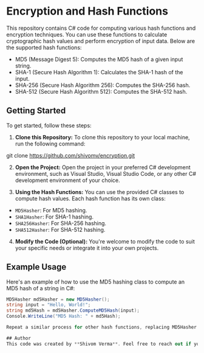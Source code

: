 # Encryption and Hash Functions

This repository contains C# code for computing various hash functions and encryption techniques. You can use these functions to calculate cryptographic hash values and perform encryption of input data. Below are the supported hash functions:

- MD5 (Message Digest 5): Computes the MD5 hash of a given input string.
- SHA-1 (Secure Hash Algorithm 1): Calculates the SHA-1 hash of the input.
- SHA-256 (Secure Hash Algorithm 256): Computes the SHA-256 hash.
- SHA-512 (Secure Hash Algorithm 512): Computes the SHA-512 hash.

## Getting Started

To get started, follow these steps:

1. **Clone this Repository:** To clone this repository to your local machine, run the following command:

git clone https://github.com/shivomv/encryption.git


2. **Open the Project:** Open the project in your preferred C# development environment, such as Visual Studio, Visual Studio Code, or any other C# development environment of your choice.

3. **Using the Hash Functions:** You can use the provided C# classes to compute hash values. Each hash function has its own class:

- `MD5Hasher`: For MD5 hashing.
- `SHA1Hasher`: For SHA-1 hashing.
- `SHA256Hasher`: For SHA-256 hashing.
- `SHA512Hasher`: For SHA-512 hashing.

4. **Modify the Code (Optional):** You're welcome to modify the code to suit your specific needs or integrate it into your own projects.

## Example Usage

Here's an example of how to use the MD5 hashing class to compute an MD5 hash of a string in C#:

```csharp
MD5Hasher md5Hasher = new MD5Hasher();
string input = "Hello, World!";
string md5Hash = md5Hasher.ComputeMD5Hash(input);
Console.WriteLine("MD5 Hash: " + md5Hash);

Repeat a similar process for other hash functions, replacing MD5Hasher with the appropriate class name.

## Author
This code was created by **Shivom Verma**. Feel free to reach out if you have any questions or suggestions.
